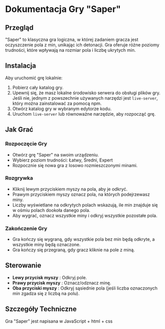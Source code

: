 # Dokumentacja Gry "Saper"

## Przegląd

"Saper" to klasyczna gra logiczna, w której zadaniem gracza jest oczyszczenie pola z min, unikając ich detonacji. Gra oferuje różne poziomy trudności, które wpływają na rozmiar pola i liczbę ukrytych min.

## Instalacja

Aby uruchomić grę lokalnie:

1. Pobierz cały katalog gry.
2. Upewnij się, że masz lokalne środowisko serwera do obsługi plików gry. Jeśli nie, jednym z powszechnie używanych narzędzi jest `live-server`, który można zainstalować za pomocą npm.
3. Otwórz katalog gry w wybranym edytorze kodu.
4. Uruchom `live-server` lub równoważne narzędzie, aby rozpocząć grę.

## Jak Grać

### Rozpoczęcie Gry

- Otwórz grę "Saper" na swoim urządzeniu.
- Wybierz poziom trudności: Łatwy, Średni, Expert
- Rozpocznie się nowa gra z losowo rozmieszczonymi minami.

### Rozgrywka

- Kliknij lewym przyciskiem myszy na pola, aby je odkryć.
- Prawym przyciskiem myszy oznacz pola, na których podejrzewasz miny.
- Liczby wyświetlane na odkrytych polach wskazują, ile min znajduje się w ośmiu polach dookoła danego pola.
- Aby wygrać, oznacz wszystkie miny i odkryj wszystkie pozostałe pola.

### Zakończenie Gry

- Gra kończy się wygraną, gdy wszystkie pola bez min będą odkryte, a wszystkie miny będą oznaczone.
- Gra kończy się przegraną, gdy gracz kliknie na pole z miną.

## Sterowanie

- **Lewy przycisk myszy** : Odkryj pole.
- **Prawy przycisk myszy** : Oznacz/odznacz minę.
- **Oba przyciski myszy** : Odkryj sąsiednie pola (jeśli liczba oznaczonych min zgadza się z liczbą na polu).

## Szczegóły Techniczne

Gra "Saper" jest napisana w JavaScript + html + css

